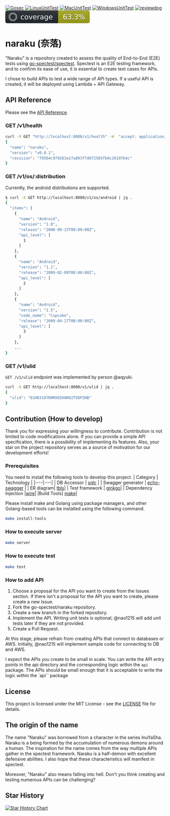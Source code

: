[![Gosec](https://github.com/go-spectest/naraku/actions/workflows/gosec.yml/badge.svg)](https://github.com/go-spectest/naraku/actions/workflows/gosec.yml)
[![LinuxUnitTest](https://github.com/go-spectest/naraku/actions/workflows/linux_test.yml/badge.svg)](https://github.com/go-spectest/naraku/actions/workflows/linux_test.yml)
[![MacUnitTest](https://github.com/go-spectest/naraku/actions/workflows/mac_test.yml/badge.svg)](https://github.com/go-spectest/naraku/actions/workflows/mac_test.yml)
[![WindowsUnitTest](https://github.com/go-spectest/naraku/actions/workflows/windows_test.yml/badge.svg)](https://github.com/go-spectest/naraku/actions/workflows/windows_test.yml)
[![reviewdog](https://github.com/go-spectest/naraku/actions/workflows/reviewdog.yml/badge.svg)](https://github.com/go-spectest/naraku/actions/workflows/reviewdog.yml)
![Coverage](https://raw.githubusercontent.com/go-spectest/octocovs-central-repo/main/badges/go-spectest/naraku/coverage.svg)
# naraku (奈落) 
"Naraku" is a repository created to assess the quality of End-to-End (E2E) tests using [go-spectest/spectest](https://github.com/go-spectest/spectest). Spectest is an E2E testing framework, and to confirm its ease of use, it is essential to create test cases for APIs.

I chose to build APIs to test a wide range of API types. If a useful API is created, it will be deployed using Lambda + API Gateway.

## API Reference
Please see the [API Reference](https://go-spectest.github.io/naraku/).

### GET /v1/health
```bash
curl -X GET "http://localhost:8080/v1/health" -H  "accept: application/json" | jq .
{
  "name": "naraku",
  "version": "v0.0.1",
  "revision": "79564c979263a1fa893f7d6f2505fb0c26197b4c"
}
```

### GET /v1/os/:distribution
Currently, the android distributions are supported.
```bash
$ curl -X GET http://localhost:8080/v1/os/android | jq .
{
  "items": [
    {
      "name": "Android",
      "version": "1.0",
      "release": "2008-09-23T00:00:00Z",
      "api_level": [
        1
      ]
    },
    {
      "name": "Android",
      "version": "1.1",
      "release": "2009-02-09T00:00:00Z",
      "api_level": [
        2
      ]
    },
    {
      "name": "Android",
      "version": "1.5",
      "code_name": "Cupcake",
      "release": "2009-04-27T00:00:00Z",
      "api_level": [
        3
      ]
    },
    ...
}
```

### GET /v1/ulid
`GET /v1/ulid` endpoint was implemented by person @aqyuki.
```bash
curl -X GET http://localhost:8080/v1/ulid | jq .
{
  "ulid": "01HD3107RHMXD5K0R02TVDPZHB"
}
```

## Contribution (How to develop)
Thank you for expressing your willingness to contribute. Contribution is not limited to code modifications alone. If you can provide a simple API specification, there is a possibility of implementing its features. Also, your star on the project repository serves as a source of motivation for our development efforts!

### Prerequisites
You need to install the following tools to develop this project.
| Category | Technology |
|:---|:---|
| DB Accessor | [sqlc](https://github.com/sqlc-dev/sqlc) |
| Swagger generator | [echo-swagger](https://github.com/swaggo/swag) |
| ER diagram| [tbls](https://github.com/k1LoW/tbls)|
| Test framework | [ginkgo](https://github.com/onsi/ginkgo)|
| Dependency Injection |[wire](https://github.com/google/wire)|
|Build Tools| [make](https://www.gnu.org/software/make/)|

Please install make and Golang using package managers, and other Golang-based tools can be installed using the following command.
```bash
make install-tools 
```

### How to execute server
```bash
make server
```

### How to execute test
```bash
make test
```

### How to add API
1. Choose a proposal for the API you want to create from the Issues section. If there isn't a proposal for the API you want to create, please create a new Issue.
2. Fork the go-spectest/naraku repository.
3. Create a new branch in the forked repository.
4. Implement the API. Writing unit tests is optional; @nao1215 will add unit tests later if they are not provided.
5. Create a Pull Request.

At this stage, please refrain from creating APIs that connect to databases or AWS. Initially, @nao1215 will implement sample code for connecting to DB and AWS. 

I expect the APIs you create to be small in scale. You can write the API entry points in the api directory and the corresponding logic within the `api` package. The APIs should be small enough that it is acceptable to write the logic within the `api`` package

## License
This project is licensed under the MIT License - see the [LICENSE](LICENSE) file for details.

## The origin of the name
The name "Naraku" was borrowed from a character in the series InuYaSha. Naraku is a being formed by the accumulation of numerous demons around a human. The inspiration for the name comes from the way multiple APIs gather in the spectest framework. Naraku is a half-demon with excellent defensive abilities. I also hope that these characteristics will manifest in spectest.

Moreover, "Naraku" also means falling into hell. Don't you think creating and testing numerous APIs can be challenging?

## Star History

[![Star History Chart](https://api.star-history.com/svg?repos=go-spectest/naraku&type=Date)](https://star-history.com/#go-spectest/naraku&Date)
